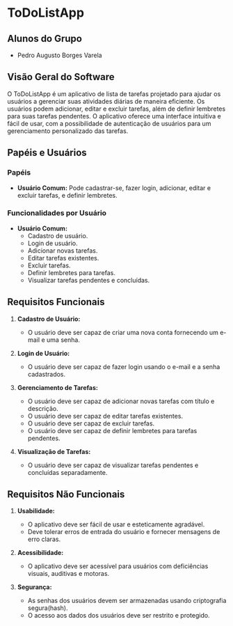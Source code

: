 # ToDoListApp

## Alunos do Grupo
- Pedro Augusto Borges Varela

## Visão Geral do Software
O ToDoListApp é um aplicativo de lista de tarefas projetado para ajudar os usuários a gerenciar suas atividades diárias de maneira eficiente. Os usuários podem adicionar, editar e excluir tarefas, além de definir lembretes para suas tarefas pendentes. O aplicativo oferece uma interface intuitiva e fácil de usar, com a possibilidade de autenticação de usuários para um gerenciamento personalizado das tarefas.

## Papéis e Usuários
### Papéis
- **Usuário Comum:** Pode cadastrar-se, fazer login, adicionar, editar e excluir tarefas, e definir lembretes.

### Funcionalidades por Usuário
- **Usuário Comum:**
  - Cadastro de usuário.
  - Login de usuário.
  - Adicionar novas tarefas.
  - Editar tarefas existentes.
  - Excluir tarefas.
  - Definir lembretes para tarefas.
  - Visualizar tarefas pendentes e concluídas.

## Requisitos Funcionais
1. **Cadastro de Usuário:**
   - O usuário deve ser capaz de criar uma nova conta fornecendo um e-mail e uma senha.
   
2. **Login de Usuário:**
   - O usuário deve ser capaz de fazer login usando o e-mail e a senha cadastrados.

3. **Gerenciamento de Tarefas:**
   - O usuário deve ser capaz de adicionar novas tarefas com título e descrição.
   - O usuário deve ser capaz de editar tarefas existentes.
   - O usuário deve ser capaz de excluir tarefas.
   - O usuário deve ser capaz de definir lembretes para tarefas pendentes.

4. **Visualização de Tarefas:**
   - O usuário deve ser capaz de visualizar tarefas pendentes e concluídas separadamente.

## Requisitos Não Funcionais
1. **Usabilidade:**
   - O aplicativo deve ser fácil de usar e esteticamente agradável.
   - Deve tolerar erros de entrada do usuário e fornecer mensagens de erro claras.

2. **Acessibilidade:**
   - O aplicativo deve ser acessível para usuários com deficiências visuais, auditivas e motoras.

3. **Segurança:**
   - As senhas dos usuários devem ser armazenadas usando criptografia segura(hash).
   - O acesso aos dados dos usuários deve ser restrito e protegido.
